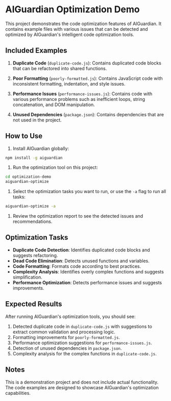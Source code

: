 # AIGuardian Optimization Demo

This project demonstrates the code optimization features of AIGuardian. It contains example files with various issues that can be detected and optimized by AIGuardian's intelligent code optimization tools.

## Included Examples

1. **Duplicate Code** (`duplicate-code.js`): Contains duplicated code blocks that can be refactored into shared functions.

1. **Poor Formatting** (`poorly-formatted.js`): Contains JavaScript code with inconsistent formatting, indentation, and style issues.

1. **Performance Issues** (`performance-issues.js`): Contains code with various performance problems such as inefficient loops, string concatenation, and DOM manipulation.

1. **Unused Dependencies** (`package.json`): Contains dependencies that are not used in the project.

## How to Use

1. Install AIGuardian globally:

```bash
npm install -g aiguardian
```

1. Run the optimization tool on this project:

```bash
cd optimization-demo
aiguardian-optimize
```

1. Select the optimization tasks you want to run, or use the `-a` flag to run all tasks:

```bash
aiguardian-optimize -a
```

1. Review the optimization report to see the detected issues and recommendations.

## Optimization Tasks

- **Duplicate Code Detection**: Identifies duplicated code blocks and suggests refactoring.
- **Dead Code Elimination**: Detects unused functions and variables.
- **Code Formatting**: Formats code according to best practices.
- **Complexity Analysis**: Identifies overly complex functions and suggests simplification.
- **Performance Optimization**: Detects performance issues and suggests improvements.

## Expected Results

After running AIGuardian's optimization tools, you should see:

1. Detected duplicate code in `duplicate-code.js` with suggestions to extract common validation and processing logic.
1. Formatting improvements for `poorly-formatted.js`.
1. Performance optimization suggestions for `performance-issues.js`.
1. Detection of unused dependencies in `package.json`.
1. Complexity analysis for the complex functions in `duplicate-code.js`.

## Notes

This is a demonstration project and does not include actual functionality. The code examples are designed to showcase AIGuardian's optimization capabilities.
